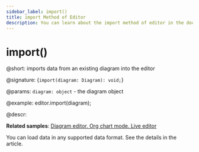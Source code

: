 ```yaml
---
sidebar_label: import()
title: import Method of Editor
description: You can learn about the import method of editor in the documentation of the DHTMLX JavaScript Diagram library. Browse developer guides and API reference, try out code examples and live demos, and download a free 30-day evaluation version of DHTMLX Diagram.
---
```


# import()

@short: imports data from an existing diagram into the editor

@signature: {`import(diagram: Diagram): void;`}

@params:
`diagram: object` - the diagram object

@example:
editor.import(diagram);

@descr:

**Related samples**: [Diagram editor. Org chart mode. Live editor](https://snippet.dhtmlx.com/bng7ego7)

You can load data in any supported data format. See the details in the [](api/data_collection/parse_method.md) article.
